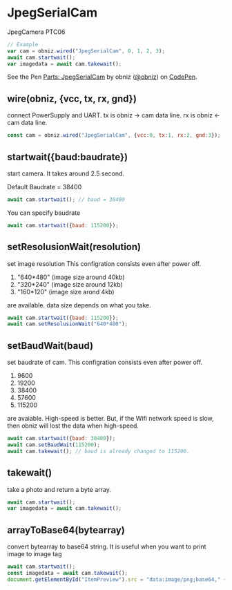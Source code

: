 # JpegSerialCam
JpegCamera PTC06

```Javascript
// Example
var cam = obniz.wired("JpegSerialCam", 0, 1, 2, 3);
await cam.startwait();
var imagedata = await cam.takewait();
```

<p data-height="494" data-theme-id="32184" data-slug-hash="jZMNBQ" data-default-tab="js,result" data-user="obniz" data-embed-version="2" data-pen-title="Parts: JpegSerialCam" class="codepen">See the Pen <a href="https://codepen.io/obniz/pen/jZMNBQ/">Parts: JpegSerialCam</a> by obniz (<a href="https://codepen.io/obniz">@obniz</a>) on <a href="https://codepen.io">CodePen</a>.</p>
<script async src="https://production-assets.codepen.io/assets/embed/ei.js"></script>

## wire(obniz, {vcc, tx, rx, gnd})
connect PowerSupply and UART.
tx is obniz -> cam data line.
rx is obniz <- cam data line.

```Javascript
const cam = obniz.wired("JpegSerialCam", {vcc:0, tx:1, rx:2, gnd:3});
```

## startwait({baud:baudrate})
start camera.
It takes around 2.5 second.

Default Baudrate = 38400
```Javascript
await cam.startwait(); // baud = 38400
```
You can specify baudrate
```Javascript
await cam.startwait({baud: 115200});
```

## setResolusionWait(resolution)
set image resolution
This configration consists even after power off.

1. "640*480" (image size around 40kb)
2. "320*240" (image size around 12kb)
3. "160*120" (image size arond 4kb)

are available.
data size depends on what you take.
```Javascript
await cam.startwait({baud: 115200});
await cam.setResolusionWait("640*480");
```

## setBaudWait(baud)
set baudrate of cam.
This configration consists even after power off.

1. 9600
2. 19200
3. 38400
4. 57600
5. 115200

are avaiable.
High-speed is better. But, if the Wifi network speed is slow, then obniz will lost the data when high-speed.

```Javascript
await cam.startwait({baud: 38400});
await cam.setBaudWait(115200);
await cam.takewait(); // baud is already changed to 115200.
```

## takewait()
take a photo and return a byte array.

```Javascript
await cam.startwait();
var imagedata = await cam.takewait();
```

## arrayToBase64(bytearray)
convert bytearray to base64 string.
It is useful when you want to print image to image tag

```Javascript
await cam.startwait();
const imagedata = await cam.takewait();
document.getElementById("ItemPreview").src = "data:image/png;base64," + cam.arrayToBase64(imagedata);
```